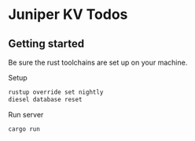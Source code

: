 # Juniper KV Todos

## Getting started

Be sure the rust toolchains are set up on your machine.

Setup

```bash
rustup override set nightly
diesel database reset
```

Run server

```bash
cargo run
```
